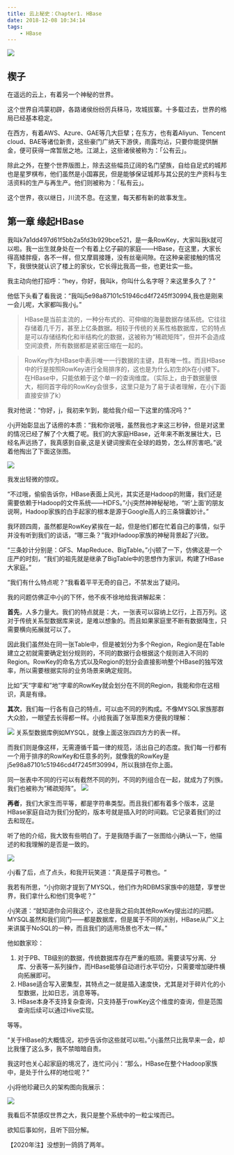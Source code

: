 ```yaml
---
title: 云上秘史：Chapter1. HBase
date: 2018-12-08 10:34:14
tags:
	- HBase
---
```


![](https://user-gold-cdn.xitu.io/2018/12/8/1678b9bb0c9cb9c8?w=1000&h=641&f=webp&s=63942)
## 楔子

在遥远的云上，有着另一个神秘的世界。

<!-- more -->

这个世界自鸿蒙初辟，各路诸侯纷纷厉兵秣马，攻城拔寨。十多载过去，世界的格局已经基本稳定。

在西方，有着AWS、Azure、GAE等几大巨擘；在东方，也有着Aliyun、Tencent cloud、BAE等诸位新贵，这些豪门广纳天下游侠，雨露均沾，只要你能提供酬金，便可获得一席暂居之地。江湖上，这些诸侯被称为：「公有云」。

除此之外，在整个世界版图上，除去这些幅员辽阔的名门望族，自给自足式的城邦也是星罗棋布，他们虽然是小国寡民，但是能够保证城邦与其公民的生产资料与生活资料的生产与再生产。他们则被称为：「私有云」。

这个世界，夜以继日，川流不息。在这里，每天都有新的故事发生。

## 第一章 缘起HBase

我叫k7a1dd497d61f5bb2a5fd3b929bce521，是一条RowKey，大家叫我k就可以啦。我一出生就身处在一个有着上亿子嗣的家庭——HBase，在这里，大家长得高矮胖瘦，各不一样，但又摩肩接踵，没有丝毫间隙。在这种亲密接触的情况下，我很快就认识了楼上的家伙，它长得比我高一些，也更壮实一些。

我主动向他打招呼：“hey，你好，我叫k，你叫什么名字呀？来这里多久了？”

他低下头看了看我说：“我叫j5e98a87101c51946cd4f7245ff30994,我也是刚来一会儿呢，大家都叫我小j。”

> HBase是当前主流的，一种分布式的、可伸缩的海量数据存储系统。它往往存储着几千万，甚至上亿条数据。相较于传统的关系性格数据库，它的特点是可以存储结构化和半结构化的数据，这被称为“稀疏矩阵”，但并不会造成空间浪费，所有数据都是紧密压缩在一起的。

> RowKey作为HBase中表示唯一一行数据的主键，具有唯一性。而且HBase中的行是按照RowKey进行全局排序的，这也是为什么初生的k在小j楼下。在HBase中，只能依赖于这个单一的查询维度。（实际上，由于数据量很大，相同首字母的RowKey会很多，这里只是为了易于读者理解，在小j下面直接安排了k）

我对他说：“你好，j，我初来乍到，能给我介绍一下这里的情况吗？”

小j开始彰显出了话痨的本质：“我和你说哦，虽然我也才来这三秒钟，但是对这里的情况已经了解了个大概了呢。我们的大家庭HBase，近年来不断发展壮大，已经名声远扬了，我真感到自豪,这是关键词搜索在全球的趋势，怎么样厉害吧。”说着他掏出了下面这张图。

![](https://user-gold-cdn.xitu.io/2018/12/3/1676fafef7c1227c?w=1462&h=607&f=png&s=61068)

我发出轻微的惊叹。

“不过哦，偷偷告诉你，HBase表面上风光，其实还是Hadoop的附庸，我们还是需要依赖于Hadoop的文件系统——HDFS。”小j突然神神秘秘地，“听‘上面’的朋友说啊，Hadoop家族的白手起家的根本是源于Google高人的三条锦囊妙计。”

我环顾四周，虽然都是RowKey紧挨在一起，但是他们都在忙着自己的事情，似乎并没有听到我们的谈话，“哪三条？”我对Hadoop家族的神秘背景起了兴致。

“三条妙计分别是：GFS、MapReduce、BigTable。”小j顿了一下，仿佛这是一个庄严的时刻，“我们的祖先就是继承了BigTable中的思想作为家训，构建了HBase大家庭。”

“我们有什么特点呢？”我看着平平无奇的自己，不禁发出了疑问。

我的问题仿佛正中小j的下怀，他不疾不徐地给我讲解起来：

**首先**，人多力量大。我们的特点就是：大，一张表可以容纳上亿行，上百万列。这对于传统关系型数据库来说，是难以想象的。而且如果家庭里不断有数据降生，只需要横向拓展就可以了。

因此我们虽然处在同一张Table中，但是被划分为多个Region，Region是在Table建立之初就需要确定划分规则的，不同的数据行会根据这个规则进入不同的Region。RowKey的命名方式以及Region的划分会直接影响整个HBase的独写效率，所以需要根据实际的业务场景来确定规则。

比如”天“字辈和”地“字辈的RowKey就会划分在不同的Region，我能和你在这相识，真是有缘。

**其次**，我们每一行各有自己的特点，可以由不同的列构成。不像MYSQL家族那群大众脸，一眼望去长得都一样。小j给我画了张草图来方便我的理解：

![](https://user-gold-cdn.xitu.io/2018/12/5/1677a19181d4df85?w=722&h=231&f=png&s=4131)
关系型数据库例如MYSQL，就像上面这张四四方方的表一样。

而我们则是像这样，无需遵循千篇一律的规范，活出自己的态度。我们每一行都有一个用于排序的RowKey和任意多的列，就像我的RowKey是j5e98a87101c51946cd4f7245ff30994，所以我排在你上面。

同一张表中不同的行可以有截然不同的列，不同的列组合在一起，就成为了列族。我们也被称为”稀疏矩阵”。
![](https://user-gold-cdn.xitu.io/2018/12/5/1677a1b767ba073d?w=468&h=153&f=png&s=14621)


**再者**，我们大家生而平等，都是字符串类型。而且我们都有着多个版本，这是HBase家庭自动为我们分配的，版本号就是插入时的时间戳。它记录着我们的过去和现在。

听了他的介绍，我大致有些明白了。于是我随手画了一张图给小j确认一下，他描述的和我理解的是否是一致的。

![](https://user-gold-cdn.xitu.io/2018/12/5/1677a2af8efdb189?w=824&h=456&f=png&s=47049)

小j看了后，点了点头，和我开玩笑道：”真是孺子可教也。“

我若有所思，“小j你刚才提到了MYSQL，他们作为RDBMS家族中的翘楚，享誉世界，我们拿什么和他们竞争呢？”

小j笑道：“就知道你会问我这个，这也是我之前向其他RowKey提出过的问题。MYSQL虽然和我们同门——都是数据库，但是属于不同的派别，HBase从广义上来讲属于NoSQL的一种，而且我们的适用场景也不太一样。”

他如数家珍：

1. 对于PB、TB级别的数据，传统数据库存在严重的瓶颈。需要读写分离、分库、分表等一系列操作，而HBase能够自动进行水平切分，只需要增加硬件横向拓展即可。
2. HBase适合写入密集型，其特点之一就是插入速度快，尤其是对于碎片化的小型数据，比如日志，消息等等。
3. HBase本身不支持复杂查询，只支持基于rowKey这个维度的查询，但是范围查询后续可以通过Hive实现。

等等。

“关于HBase的大概情况，初步告诉你这些就可以啦。”小j虽然只比我早来一会，却比我懂了这么多，我不禁暗暗自责。

我这时也关心起家庭的境况了，连忙问小j：“那么，HBase在整个Hadoop家族中，是处于什么样的地位呢？”

小j将他珍藏已久的架构图向我展示：

![](https://user-gold-cdn.xitu.io/2018/12/5/1677a3e00ed21892?w=928&h=585&f=png&s=363490)

我看后不禁感叹世界之大，我只是整个系统中的一粒尘埃而已。

欲知后事如何，且听下回分解。

【2020年注】没想到一鸽鸽了两年。




